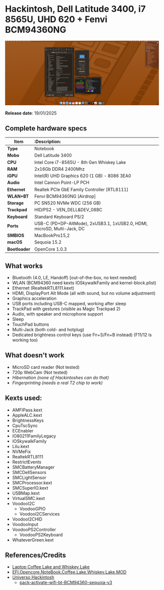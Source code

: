 # Hackintosh, Dell Latitude 3400, i7 8565U, UHD 620 + Fenvi BCM94360NG

![Overview](https://github.com/danino666/EFI-Latitude-3400-i7-8565U-UHD-620/blob/main/img/Overview.png)

**Release date**: 19/01/2025

## Complete hardware specs
|Item|:Description:|
|-|:-------|
|**Type**|Notebook|
|**Mobo**|Dell Latitude 3400|
|**CPU**|Intel Core i7-8565U - 8th Gen Whiskey Lake|
|**RAM**|2x16Gb DDR4 2400Mhz|
|**iGPU**|Intel(R) UHD Graphics 620 (1 GB) - 8086 3EA0|
|**Audio**|Intel Cannon Point-LP PCH|
|**Ethernet**|Realtek PCIe GbE Family Controller [RTL8111]|
|**WLAN+BT**|Fenvi BCM94360NG [Airdrop]|
|**Storage**|PC SN520 NVMe WDC (256 GB)|
|**Trackpad**|HID/PS2 - VEN_DELL&DEV_08BC|
|**Keyboard**|Standard Keyboard PS/2|
|**Ports**|USB-C (PD+DP-AltMode), 2xUSB3.1, 1xUSB2.0, HDMI, microSD, Multi-Jack, DC|
|**SMBIOS**|MacBookPro15,2|
|**macOS**|Sequoia 15.2|
|**Bootloader**|OpenCore 1.0.3|

## What works
- Bluetooth (4.0, LE, Handoff) [out-of-the-box, no kext needed]
- WLAN (BCM94360 need kexts IOSkywalkFamily and kernel-block.plist)
- Ethernet (RealtekRTL8111.kext)
- HDMI, DisplayPort Alt Mode (all with sound, but no volume adjustment)
- Graphics acceleration
- USB ports including USB-C mapped, working after sleep 
- TrackPad with gestures (visible as Magic Trackpad 2)
- Audio, with speaker and microphone support
- Sleep
- TouchPad buttons
- Multi-Jack (both cold- and hotplug)
- Dedicated brightness control keys (use Fn+S/Fn+B instead) (F11/12 is working too)

## What doesn't work
- MicroSD card reader (Not tested)
- 720p WebCam (Not tested)
- *Hibernation (none of Hackintoshes can do that)*
- *Fingerprinting (needs a real T2 chip to work)*


## Kexts used:
- AMFIPass.kext
- AppleALC.kext
- BrightnessKeys
- CpuTscSync
- ECEnabler
- IO80211FamilyLegacy
- IOSkywalkFamily
- Lilu.kext
- NVMeFix
- RealtekRTL8111
- RestrictEvents
- SMCBatteryManager
- SMCDellSensors
- SMCLightSensor
- SMCProcessor.kext
- SMCSuperIO.kext
- USBMap.kext
- VirtualSMC.kext
- VoodooI2C
    - VoodooGPIO
    - VoodooI2CServices
- VoodooI2CHID
- VoodooInput
- VoodooPS2Controller
    - VoodooPS2Keyboard
- WhateverGreen.kext

## References/Credits
- [Laptop Coffee Lake and Whiskey Lake](https://dortania.github.io/OpenCore-Install-Guide/config-laptop.plist/coffee-lake.html)
- [EFI.Opencore.NoteBook.Coffee.Lake.Whiskey.Lake.MOD](https://olarila.com/files/?dir=OPENCORE.MOD1)
- [Universo Hackintosh](https://github.com/luchina-gabriel/BASE-EFI-INTEL-8THGEN-COFFEE-LAKE-PUBLIC)
    - [pack-activate-wifi-bt-BCM94360-sequoia-v3](https://youtu.be/wH7S2ano-ac?si=OgVS7jBvdCaL3S8z)
